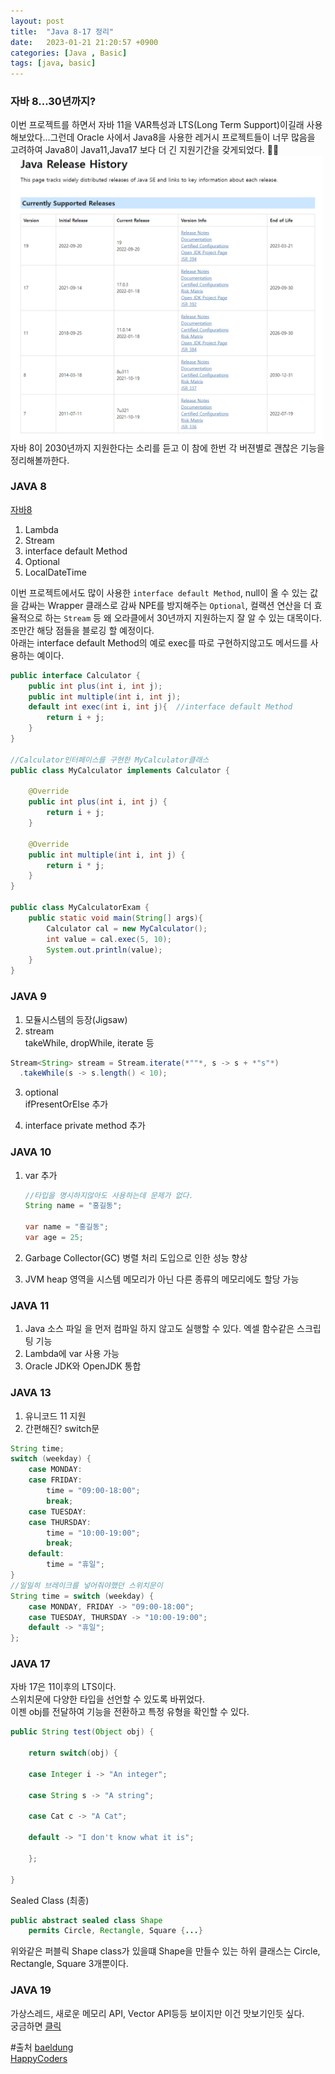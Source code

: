 ```yaml
---
layout: post
title:  "Java 8-17 정리"
date:   2023-01-21 21:20:57 +0900
categories: [Java , Basic]
tags: [java, basic]
---
```


### 자바 8...30년까지? 
이번 프로젝트를 하면서 자바 11을 VAR특성과 LTS(Long Term Support)이길래 사용해보았다...그런데 Oracle 사에서 Java8을 사용한 레거시 프로젝트들이 너무 많음을 고려하여 Java8이 Java11,Java17 보다 더 긴 지원기간을 갖게되었다. 🤷‍♂️
<img src="https://raw.githubusercontent.com/mskim0425/mskim0425.github.io/main/images/java/java_history.png" width=500>  
자바 8이 2030년까지 지원한다는 소리를 듣고 이 참에 한번 각 버젼별로 괜찮은 기능을 정리해볼까한다.  

### JAVA 8
[자바8](https://www.oracle.com/java/technologies/javase/8-whats-new.html)
1. Lambda
2. Stream
3. interface default Method
4. Optional
5. LocalDateTime

이번 프로젝트에서도 많이 사용한 `interface default Method`, null이 올 수 있는 값을 감싸는 Wrapper 클래스로 감싸 NPE를 방지해주는 `Optional`, 컬랙션 연산을 더 효율적으로 하는 `Stream` 등 왜 오라클에서 30년까지 지원하는지 잘 알 수 있는 대목이다. 조만간 해당 점들을 블로깅 할 예정이다.  
아래는 interface default Method의 예로 exec를 따로 구현하지않고도 메서드를 사용하는 예이다.
```java
public interface Calculator {
	public int plus(int i, int j);
	public int multiple(int i, int j);
	default int exec(int i, int j){  //interface default Method
		return i + j;
	}
}

//Calculator인터페이스를 구현한 MyCalculator클래스
public class MyCalculator implements Calculator {

	@Override
	public int plus(int i, int j) {
		return i + j;
	}

	@Override
	public int multiple(int i, int j) {
		return i * j;
	}
}

public class MyCalculatorExam {
	public static void main(String[] args){
		Calculator cal = new MyCalculator();
		int value = cal.exec(5, 10);
		System.out.println(value);
	}
}
```

### JAVA 9
1. 모듈시스템의 등장(Jigsaw)  
2. stream  
takeWhile, dropWhile, iterate 등  
```java
Stream<String> stream = Stream.iterate(*""*, s -> s + *"s"*)
  .takeWhile(s -> s.length() < 10);
```
3. optional  
ifPresentOrElse 추가  

4. interface
private method 추가
  

### JAVA 10
1. var 추가
	```java
	//타입을 명시하지않아도 사용하는데 문제가 없다.
	String name = "홍길동";

	var name = "홍길동";
	var age = 25;
	```

2. Garbage Collector(GC) 병렬 처리 도입으로 인한 성능 향상
3. JVM heap 영역을 시스템 메모리가 아닌 다른 종류의 메모리에도 할당 가능
   
### JAVA 11
1. Java 소스 파일 을 먼저 컴파일 하지 않고도 실행할 수 있다. 엑셀 함수같은 스크립팅 기능
2. Lambda에 var 사용 가능
3. Oracle JDK와 OpenJDK 통합
### JAVA 13
1. 유니코드 11 지원
2. 간편해진? switch문
```java
String time;
switch (weekday) {
	case MONDAY:
	case FRIDAY:
		time = "09:00-18:00";
		break;
	case TUESDAY:
	case THURSDAY:
		time = "10:00-19:00";
		break;
	default:
		time = "휴일";
}
//일일히 브레이크를 넣어줘야했던 스위치문이
String time = switch (weekday) {
	case MONDAY, FRIDAY -> "09:00-18:00";
	case TUESDAY, THURSDAY -> "10:00-19:00";
	default -> "휴일";
};
```

### JAVA 17
자바 17은 11이후의 LTS이다.  
스위치문에 다양한 타입을 선언할 수 있도록 바뀌었다.  
이젠 obj를 전달하여 기능을 전환하고 특정 유형을 확인할 수 있다.
```java
public String test(Object obj) {

    return switch(obj) {

    case Integer i -> "An integer";

    case String s -> "A string";

    case Cat c -> "A Cat";

    default -> "I don't know what it is";

    };

}
```
Sealed Class (최종)  
```java
public abstract sealed class Shape
    permits Circle, Rectangle, Square {...}
```
위와같은 퍼블릭 Shape class가 있을떄 Shape을 만들수 있는 하위 클래스는 Circle, Rectangle, Square 3개뿐이다.

### JAVA 19
가상스레드, 새로운 메모리 API, Vector API등등 보이지만 이건 맛보기인듯 싶다.    
궁금하면 [클릭](https://www.happycoders.eu/java/java-19-features/)  

#출처
[baeldung](https://www.baeldung.com/project-jigsaw-java-modularity)  
[HappyCoders](https://www.happycoders.eu/java/java-19-features/)